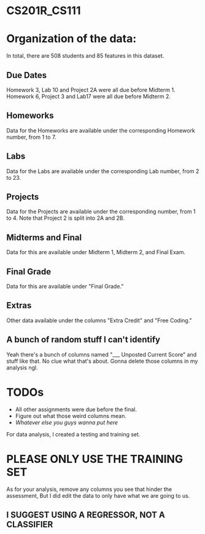 # CS201R_CS111

# Organization of the data:
In total, there are 508 students and 85 features in this dataset.
## Due Dates
Homework 3, Lab 10 and Project 2A were all due before Midterm 1.
Homework 6, Project 3 and Lab17 were all due before Midterm 2.
## Homeworks
Data for the Homeworks are available under the corresponding Homework number, from 1 to 7.
## Labs
Data for the Labs are available under the corresponding Lab number, from 2 to 23.
## Projects
Data for the Projects are available under the corresponding number, from 1 to 4. Note that Project 2 is split into 2A and 2B.
## Midterms and Final
Data for this are available under Midterm 1, Midterm 2, and Final Exam.
## Final Grade
Data for this are available under "Final Grade."
## Extras
Other data available under the columns "Extra Credit" and "Free Coding."
## A bunch of random stuff I can't identify
Yeah there's a bunch of columns named "___ Unposted Current Score" and stuff like that. No clue what that's about. Gonna delete those columns in my analysis ngl.

# TODOs

- All other assignments were due before the final.
- Figure out what those weird columns mean.
- *Whatever else you guys wanna put here*


For data analysis, I created a testing and training set. 
# **PLEASE ONLY USE THE TRAINING SET**
As for your analysis, remove any columns you see that hinder the assessment, But I did edit the data to only have what we are going to us.
## I SUGGEST USING A REGRESSOR, NOT A CLASSIFIER